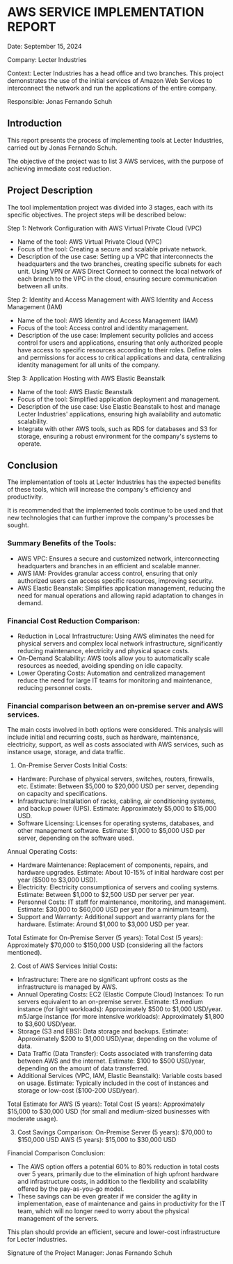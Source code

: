 # AWS SERVICE IMPLEMENTATION REPORT

Date: September 15, 2024
 
Company: Lecter Industries
 
Context: Lecter Industries has a head office and two branches. 
This project demonstrates the use of the initial services of Amazon Web Services to interconnect the network and run the applications of the entire company.

Responsible: Jonas Fernando Schuh

## Introduction
This report presents the process of implementing tools at Lecter Industries, carried out by Jonas Fernando Schuh.

The objective of the project was to list 3 AWS services, with the purpose of achieving immediate cost reduction.

## Project Description
The tool implementation project was divided into 3 stages, each with its specific objectives. The project steps will be described below:

Step 1: Network Configuration with AWS Virtual Private Cloud (VPC)
- Name of the tool: AWS Virtual Private Cloud (VPC)
- Focus of the tool: Creating a secure and scalable private network.
- Description of the use case: Setting up a VPC that interconnects the headquarters and the two branches, creating specific subnets for each unit. Using VPN or AWS Direct Connect to connect the local network of each branch to the VPC in the cloud, ensuring secure communication between all units.

Step 2: Identity and Access Management with AWS Identity and Access Management (IAM)
- Name of the tool: AWS Identity and Access Management (IAM)
- Focus of the tool: Access control and identity management.
- Description of the use case: Implement security policies and access control for users and applications, ensuring that only authorized people have access to specific resources according to their roles. Define roles and permissions for access to critical applications and data, centralizing identity management for all units of the company.

Step 3: Application Hosting with AWS Elastic Beanstalk
- Name of the tool: AWS Elastic Beanstalk
- Focus of the tool: Simplified application deployment and management.
- Description of the use case: Use Elastic Beanstalk to host and manage Lecter Industries' applications, ensuring high availability and automatic scalability.
- Integrate with other AWS tools, such as RDS for databases and S3 for storage, ensuring a robust environment for the company's systems to operate.

## Conclusion
The implementation of tools at Lecter Industries has the expected benefits of these tools, which will increase the company's efficiency and productivity.

It is recommended that the implemented tools continue to be used and that new technologies that can further improve the company's processes be sought.

### Summary Benefits of the Tools:
- AWS VPC: Ensures a secure and customized network, interconnecting headquarters and branches in an efficient and scalable manner.
- AWS IAM: Provides granular access control, ensuring that only authorized users can access specific resources, improving security.
- AWS Elastic Beanstalk: Simplifies application management, reducing the need for manual operations and allowing rapid adaptation to changes in demand.

### Financial Cost Reduction Comparison:
- Reduction in Local Infrastructure: Using AWS eliminates the need for physical servers and complex local network infrastructure, significantly reducing maintenance, electricity and physical space costs.
- On-Demand Scalability: AWS tools allow you to automatically scale resources as needed, avoiding spending on idle capacity.
- Lower Operating Costs: Automation and centralized management reduce the need for large IT teams for monitoring and maintenance, reducing personnel costs.

### Financial comparison between an on-premise server and AWS services.

The main costs involved in both options were considered. This analysis will include initial and recurring costs, such as hardware, maintenance, electricity, support, as well as costs associated with AWS services, such as instance usage, storage, and data traffic.

1. On-Premise Server Costs
Initial Costs:
- Hardware: Purchase of physical servers, switches, routers, firewalls, etc.
Estimate: Between $5,000 to $20,000 USD per server, depending on capacity and specifications.
- Infrastructure: Installation of racks, cabling, air conditioning systems, and backup power (UPS).
Estimate: Approximately $5,000 to $15,000 USD.
- Software Licensing: Licenses for operating systems, databases, and other management software.
Estimate: $1,000 to $5,000 USD per server, depending on the software used.

Annual Operating Costs:
- Hardware Maintenance: Replacement of components, repairs, and hardware upgrades.
Estimate: About 10-15% of initial hardware cost per year ($500 to $3,000 USD).
- Electricity: Electricity consumptionica of servers and cooling systems.
Estimate: Between $1,000 to $2,500 USD per server per year.
- Personnel Costs: IT staff for maintenance, monitoring, and management.
Estimate: $30,000 to $60,000 USD per year (for a minimum team).
- Support and Warranty: Additional support and warranty plans for the hardware.
Estimate: Around $1,000 to $3,000 USD per year.

Total Estimate for On-Premise Server (5 years):
Total Cost (5 years): Approximately $70,000 to $150,000 USD (considering all the factors mentioned).

2. Cost of AWS Services
Initial Costs:
- Infrastructure: There are no significant upfront costs as the infrastructure is managed by AWS.
- Annual Operating Costs:
EC2 (Elastic Compute Cloud) Instances: To run servers equivalent to an on-premise server.
Estimate: t3.medium instance (for light workloads): Approximately $500 to $1,000 USD/year. m5.large instance (for more intensive workloads): Approximately $1,800 to $3,600 USD/year.
- Storage (S3 and EBS): Data storage and backups.
Estimate: Approximately $200 to $1,000 USD/year, depending on the volume of data.
- Data Traffic (Data Transfer): Costs associated with transferring data between AWS and the internet.
Estimate: $100 to $500 USD/year, depending on the amount of data transferred.
- Additional Services (VPC, IAM, Elastic Beanstalk): Variable costs based on usage.
Estimate: Typically included in the cost of instances and storage or low-cost ($100-200 USD/year).

Total Estimate for AWS (5 years):
Total Cost (5 years): Approximately $15,000 to $30,000 USD (for small and medium-sized businesses with moderate usage).

3. Cost Savings Comparison:
On-Premise Server (5 years): $70,000 to $150,000 USD
AWS (5 years): $15,000 to $30,000 USD

Financial Comparison Conclusion:
- The AWS option offers a potential 60% to 80% reduction in total costs over 5 years, primarily due to the elimination of high upfront hardware and infrastructure costs, in addition to the flexibility and scalability offered by the pay-as-you-go model.
- These savings can be even greater if we consider the agility in implementation, ease of maintenance and gains in productivity for the IT team, which will no longer need to worry about the physical management of the servers.

This plan should provide an efficient, secure and lower-cost infrastructure for Lecter Industries.

Signature of the Project Manager: 
Jonas Fernando Schuh
